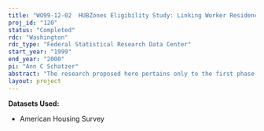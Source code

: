 ```yaml
---
title: "WO99-12-02  HUBZones Eligibility Study: Linking Worker Residence and Firm Location to Understand Firm Survival and Job Creation"
proj_id: "120"
status: "Completed"
rdc: "Washington"
rdc_type: "Federal Statistical Research Data Center"
start_year: "1999"
end_year: "2000"
pi: "Ann C Schatzer"
abstract: "The research proposed here pertains only to the first phase of HUBZone analysis.  The second phase will be the subject of a future CES proposal. This proposal itself encompasses two distinct steps: the first is eligibility analysis, involving an effort to estimate the number of firms that might qualify for the HUBZones Program in different geographic areas; the second is an econometric analysis focusing on the dynamics of business survival and net job creation. "
layout: project
---
```


**Datasets Used:**

  - American Housing Survey 

